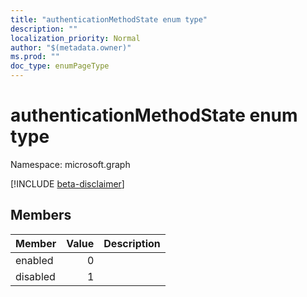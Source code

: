 ```yaml
---
title: "authenticationMethodState enum type"
description: ""
localization_priority: Normal
author: "$(metadata.owner)"
ms.prod: ""
doc_type: enumPageType
---
```


# authenticationMethodState enum type

Namespace: microsoft.graph

[!INCLUDE [beta-disclaimer](../../includes/beta-disclaimer.md)]

## Members

| Member   | Value | Description |
| :------- | ----: | :---------- |
| enabled  | 0     |             |
| disabled | 1     |             |
